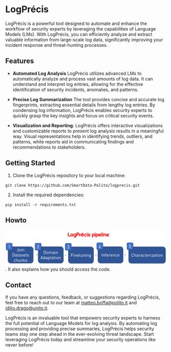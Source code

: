 # LogPrécis
LogPrécis is a powerful tool designed to automate and enhance the workflow of security experts by leveraging the capabilities of Language Models (LMs). With LogPrécis, you can efficiently analyze and extract valuable information from large-scale log data, significantly improving your incident response and threat-hunting processes.

## Features

- **Automated Log Analysis** LogPrécis utilizes advanced LMs to automatically analyze and process vast amounts of log data. It can understand and interpret log entries, allowing for the effective identification of security incidents, anomalies, and patterns.

- **Precise Log Summarization** The tool provides concise and accurate log fingerprints, extracting essential details from lengthy log entries. By condensing log information, LogPrécis enables security experts to quickly grasp the key insights and focus on critical security events.

- **Visualization and Reporting**: LogPrécis offers interactive visualizations and customizable reports to present log analysis results in a meaningful way. Visual representations help in identifying trends, outliers, and patterns, while reports aid in communicating findings and recommendations to stakeholders.

## Getting Started

1. Clone the LogPrécis repository to your local machine:
```shell
git clone https://github.com/SmartData-Polito/logprecis.git
```
2. Install the required dependencies:
```shell
pip install -r requirements.txt
```
## Howto

![LogPrécis flow](map.png). It also explains how you should access the code.

## Contact

If you have any questions, feedback, or suggestions regarding LogPrécis, feel free to reach out to our team at [matteo.boffa@polito.it](mailto:matteo.boffa@polito.it) and [idilio.drago@unito.it](mailto:idilio.drago@unito.it).
    
LogPrécis is an invaluable tool that empowers security experts to harness the full potential of Language Models for log analysis. By automating log processing and providing precise summaries, LogPrécis helps security teams stay one step ahead in the ever-evolving threat landscape. Start leveraging LogPrécis today and streamline your security operations like never before!
